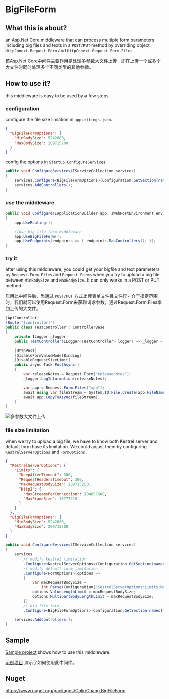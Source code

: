 # BigFileForm

## What this is about?

an Asp.Net Core middleware that can process multiple form parameters including big files and texts in a `POST/PUT` method by overriding object `HttpConext.Request.Form` and `HttpConext.Request.Form.Files`.


该Asp.Net Core中间件主要作用是处理多参数大文件上传，即在上传一个或多个大文件时同时处理多个不同类型的其他参数。

## How to use it?
this middleware is easy to be used by a few steps.
### configuration
configure the file size limiation in `appsettings.json`.
```json
{
  "BigFileFormOptions": {
    "MinBodySize": 5242880,
    "MaxBodySize": 209715200
  }
}
```

config the options in `Startup.ConfigureServices`
```csharp
public void ConfigureServices(IServiceCollection services)
{
    services.Configure<BigFileFormOptions>(Configuration.GetSection(nameof(BigFileFormOptions)));
    services.AddControllers();
}
```
### use the middleware
```csharp
public void Configure(IApplicationBuilder app, IWebHostEnvironment env)
{
    app.UseRouting();

    //use big file form middleware
    app.UseBigFileForm();
    app.UseEndpoints(endpoints => { endpoints.MapControllers(); });
}
```

### try it
after using this middleware, you could get your bigfile and text parameters by `Request.Form.Files` and `Request.Forms` when you try to upload a big file between `MinBodySize` and `MaxBodySize`. It can only works in a POST or PUT method.

启用此中间件后，当通过 `POST/PUT` 方式上传表单文件且文件尺寸介于指定范围时，我们就可以使用Request.Form来获取请求参数，通过Request.Form.Files拿到上传的大文件。

```csharp
[ApiController]
[Route("[controller]")]
public class TestController : ControllerBase
{
    private ILogger _logger;
    public TestController(ILogger<TestController> logger) => _logger = logger;

    [HttpPost]
    [DisableFormValueModelBinding]
    [DisableRequestSizeLimit]
    public async Task PostAsync()
    {
        var releaseNotes = Request.Form["releasenotes"];
        _logger.LogInformation(releaseNotes);

        var app = Request.Form.Files["app"];
        await using var fileStream = System.IO.File.Create(app.FileName);
        await app.CopyToAsync(fileStream);
    }
}
```

![多参数大文件上传](https://i.loli.net/2020/08/27/7MqlOGDm8IAkiwx.jpg)

### file size limitation
when we try to upload a big file, we have to know both Kestrel server and default form have its limitation. We could adjust them by configuring `KestrelServerOptions` and `FormOptions`.

```json
{
  "KestrelServerOptions": {
    "Limits": {
      "KeepAliveTimeout": 300,
      "RequestHeadersTimeout": 300,
      "MaxRequestBodySize": 209715200,
      "Http2": {
        "MaxStreamsPerConnection": 104857600,
        "MaxFrameSize": 16777215
      }
    }
  },
  "BigFileFormOptions": {
    "MinBodySize": 5242880,
    "MaxBodySize": 209715200
  }
}
```
```csharp
public void ConfigureServices(IServiceCollection services)
{
    services
        // modify kestrel limitation
        .Configure<KestrelServerOptions>(Configuration.GetSection(nameof(KestrelServerOptions)))
        // modify default form limitation
        .Configure<FormOptions>(options =>
        {
            var maxRequestBodySize =
                int.Parse(Configuration["KestrelServerOptions:Limits:MaxRequestBodySize"]);
            options.ValueLengthLimit = maxRequestBodySize;
            options.MultipartBodyLengthLimit = maxRequestBodySize;
        })
        // big file form
        .Configure<BigFileFormOptions>(Configuration.GetSection(nameof(BigFileFormOptions)));

    services.AddControllers();
}
```

## Sample
[Sample project](https://github.com/colin-chang/BigFileForm/tree/master/ColinChang.BigFileForm.Sample) shows how to use this middleware. 

[示例项目](https://github.com/colin-chang/BigFileForm/tree/master/ColinChang.BigFileForm.Sample) 演示了如何使用此中间件。

## Nuget
https://www.nuget.org/packages/ColinChang.BigFileForm
